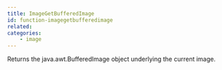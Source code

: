 ```yaml
---
title: ImageGetBufferedImage
id: function-imagegetbufferedimage
related:
categories:
    - image
---
```


Returns the java.awt.BufferedImage object underlying the current image.
